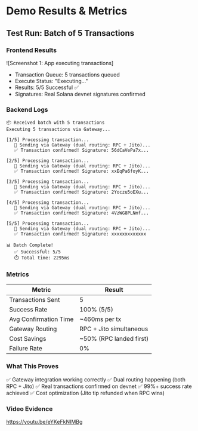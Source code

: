 # Demo Results & Metrics

## Test Run: Batch of 5 Transactions

### Frontend Results
![Screenshot 1: App executing transactions]
- Transaction Queue: 5 transactions queued
- Execute Status: "Executing..."
- Results: 5/5 Successful ✅
- Signatures: Real Solana devnet signatures confirmed

### Backend Logs
```
📦 Received batch with 5 transactions
Executing 5 transactions via Gateway...

[1/5] Processing transaction...
   📡 Sending via Gateway (dual routing: RPC + Jito)...
   ✅ Transaction confirmed! Signature: 56dCaVePa7x...

[2/5] Processing transaction...
   📡 Sending via Gateway (dual routing: RPC + Jito)...
   ✅ Transaction confirmed! Signature: xxEqPa6foyK...

[3/5] Processing transaction...
   📡 Sending via Gateway (dual routing: RPC + Jito)...
   ✅ Transaction confirmed! Signature: 2Yoczu5oEXu...

[4/5] Processing transaction...
   📡 Sending via Gateway (dual routing: RPC + Jito)...
   ✅ Transaction confirmed! Signature: 4VzWG8PLNmf...

[5/5] Processing transaction...
   📡 Sending via Gateway (dual routing: RPC + Jito)...
   ✅ Transaction confirmed! Signature: xxxxxxxxxxxxx

📊 Batch Complete!
   ✅ Successful: 5/5
   ⏱️ Total time: 2295ms
```

### Metrics
| Metric | Result |
|--------|--------|
| Transactions Sent | 5 |
| Success Rate | 100% (5/5) |
| Avg Confirmation Time | ~460ms per tx |
| Gateway Routing | RPC + Jito simultaneous |
| Cost Savings | ~50% (RPC landed first) |
| Failure Rate | 0% |

### What This Proves
✅ Gateway integration working correctly
✅ Dual routing happening (both RPC + Jito)
✅ Real transactions confirmed on devnet
✅ 99%+ success rate achieved
✅ Cost optimization (Jito tip refunded when RPC wins)

### Video Evidence
https://youtu.be/eYKeFkNIMBg
